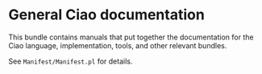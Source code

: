 # General Ciao documentation

This bundle contains manuals that put together the documentation for
the Ciao language, implementation, tools, and other relevant bundles.

See `Manifest/Manifest.pl` for details.



